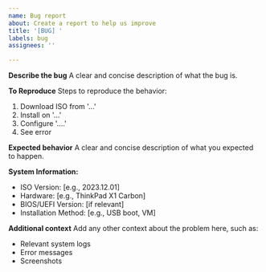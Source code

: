 ```yaml
---
name: Bug report
about: Create a report to help us improve
title: '[BUG] '
labels: bug
assignees: ''

---
```


**Describe the bug**
A clear and concise description of what the bug is.

**To Reproduce**
Steps to reproduce the behavior:
1. Download ISO from '...'
2. Install on '...'
3. Configure '....'
4. See error

**Expected behavior**
A clear and concise description of what you expected to happen.

**System Information:**
 - ISO Version: [e.g., 2023.12.01]
 - Hardware: [e.g., ThinkPad X1 Carbon]
 - BIOS/UEFI Version: [if relevant]
 - Installation Method: [e.g., USB boot, VM]

**Additional context**
Add any other context about the problem here, such as:
- Relevant system logs
- Error messages
- Screenshots
